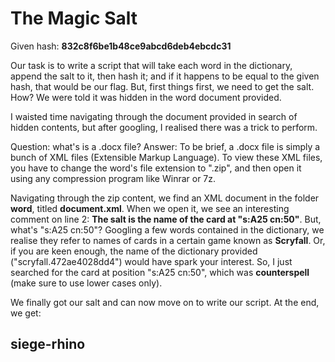 # The Magic Salt
Given hash: **832c8f6be1b48ce9abcd6deb4ebcdc31**

Our task is to write a script that will take each word in the dictionary, append the salt to it, then hash it; and if it happens to be equal to the given hash, that would be our flag. But, first things first, we need to get the salt. How? We were told it was hidden in the word document provided. 

I waisted time navigating through the document provided in search of hidden contents, but after googling, I realised there was a trick to perform.

Question: what's is a .docx file?
Answer: To be brief, a .docx file is simply a bunch of XML files (Extensible Markup Language). To view these XML files, you have to change the word's file extension to ".zip", and then open it using any compression program like Winrar or 7z. 

Navigating through the zip content, we find an XML document in the folder **word**, titled **document.xml**. When we open it, we see an interesting comment on line 2: **The salt is the name of the card at "s:A25 cn:50"**. But, what's "s:A25 cn:50"? 
Googling a few words contained in the dictionary, we realise they refer to names of cards in a certain game known as **Scryfall**. Or, if you are keen enough, the name of the dictionary provided ("scryfall.472ae4028dd4") would have spark your interest. So, I just searched for the card at position "s:A25 cn:50", which was **counterspell** (make sure to use lower cases only).

We finally got our salt and can now move on to write our script. At the end, we get:
## siege-rhino
